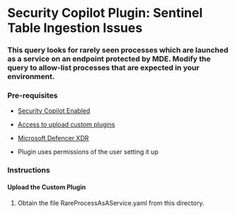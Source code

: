 # Security Copilot Plugin: Sentinel Table Ingestion Issues

### **This query looks for rarely seen processes which are launched as a service on an endpoint protected by MDE. Modify the query to allow-list processes that are expected in your environment.**

### Pre-requisites

-   [Security Copilot Enabled](https://learn.microsoft.com/en-us/security-copilot/get-started-security-copilot#onboarding-to-microsoft-security-copilot)
-   [Access to upload custom plugins](https://learn.microsoft.com/en-us/security-copilot/manage-plugins?tabs=securitycopilotplugin#managing-custom-plugins)
-   [Microsoft Defencer XDR](https://learn.microsoft.com/en-us/defender-xdr/microsoft-365-defender) 

-   Plugin uses permissions of the user setting it up 

### Instructions

#### Upload the Custom Plugin

1.  Obtain the file RareProcessAsAService.yaml from this directory.

